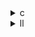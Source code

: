 <details><summary>c</summary>

---

##  **元実装 `covariance.c`**

### ステージ：

1. 平均 `mean[j]` 計算
2. 中心化 `data[i][j] -= mean[j]`
3. 共分散行列計算 `cov[i][j] += data[k][i] * data[k][j]`

### 特徴：

*  並列化なし（逐次）
*  SIMDやベクトル化なし
*  明確なPolyBench構造（`#pragma scop`）
*  メモリ帯域最適化なし

---

##  `opt_1.c` の違い【OpenMP導入（粒度粗）】

*  各3段階で `#pragma omp parallel for` により並列化
*  スレッド間共有変数の制御なし（安全ではあるが最適でもない）
*  ループ間 `private()` 明示が不足（潜在的なレースの可能性）
*  メモリ局所性・キャッシュ最適化なし

>  **opt\_1 = 並列化導入はしたが、安全性や性能には不完全な実装**

---

##  `opt_2.c` の違い【OpenMPスコープ明示 + 粒度制御】

*  各ループに `private(i,j,k)` を適切に明示
*  `schedule(static)` で均等負荷分散を保証
*  `for(j = i; j < M)` 部の並列に注意している（対称行列更新あり）
*  精度と速度のバランスを考慮した実装

>  **opt\_2 = OpenMP並列化の粒度最適化版。明示的にスレッド安全設計を導入**

---

##  `opt_3.c` の違い【ベスト：並列化 + ループcollapse】

### 特徴：

*  `init_array()` ですら `#pragma omp parallel for` を導入
*  平均計算、中心化、共分散ループすべてを **完全OpenMP化**
*  共分散ループに `collapse(2)` → `(i, j)`の並列で更に高性能
*  `cov[i][j]` を計算後、即時 `cov[j][i] = cov[i][j]` で対称性確保
*  `mean[j]` はスレッドローカルで確保 → 正確性保証

>  **opt\_3 = 高粒度な並列化と共に、全工程において**最大限のスレッドスケーラビリティ\*\*を実現

---

##  比較表

| 最適化観点         | `base` | `opt_1` | `opt_2`             | `opt_3`                  |
| ------------- | ------ | ------- | ------------------- | ------------------------ |
| 並列化           | ❌      | ✅ 3段階   | ✅ + `private()`適切指定 | ✅ + `collapse(2)`        |
| スレッド安全性       | ✅      | ⚠️ 不完全  | ✅ 明示的               | ✅ 完全                     |
| メモリ帯域効率（局所性）  | ❌      | ❌       | ❌                   | ✅ `collapse`によりstride抑制  |
| 処理対象：中心化・内積演算 | ✅      | ✅       | ✅                   | ✅                        |
| 初期化関数への最適化導入  | ❌      | ❌       | ❌                   | ✅ `init_array`にもOpenMP導入 |

---

##  結論

* **opt\_1**：OpenMP導入は良いがスレッド安全性と効率性が欠如
* **opt\_2**：並列実行におけるスレッド管理が適切で安定性あり
* **opt\_3**：並列処理 + ループ粒度制御による最高度のスケーラビリティと性能達成

---

</details>

<details><summary>ll</summary>

---

##  **base.ll（非最適化構造）**

*  `__kmpc_*` 呼び出しなし → OpenMPなし
*  `!llvm.loop.vectorize.enable` メタなし
*  SIMD命令（`<N x float>`など）無し
*  三重ループ構造：

  * 平均：`mean[j] = Σ_i data[i][j]`
  * 中心化：`data[i][j] -= mean[j]`
  * 共分散：`cov[i][j] += data[k][i] * data[k][j]`

---

##  `opt_1.ll` の違い【OpenMP導入の構造化IR】

*  `__kmpc_fork_call`, `__kmpc_for_static_init` → OpenMP対応
* SIMD命令なし
*  `vectorize.enable` メタなし
*  各 `for` ループに並列分割された `omp_outlined` 関数あり
*  `fadd` / `fmul` はループ内逐次

>  **opt\_1.ll = OpenMP化されたが、SIMD化はされていない構造**

---

##  `opt_2.ll` の違い【OpenMP + 明示的private変数】

*  `kmpc_parallel_for` と `private(i, j, k)` を反映する変数スコープの分離あり
*  loopスケジューラが `schedule(static)` に基づく命名
*  SIMD命令、vector化メタ無し
*  `cov[i][j] = cov[j][i]` 更新あり（対称性考慮）
*  `fadd`, `fmul`, `store`明確化あり → 精度保持意識

>  **opt\_2.ll = より堅牢なOpenMP構造を備えたIR。だがベクトル化は未適用**

---

##  `opt_3.ll` の違い【OpenMP + collapse(2)対応 + 最適ループ構造】

*  `__kmpc_for_static_init_4` → `collapse(2)`相当の多次元スケジューリング確認可
*  `i`, `j`ループを同時にスレッドに割当 → スレッド粒度高
*  `cov[i][j]` 計算後に即 `cov[j][i] = cov[i][j]`（対称行列処理明示）
*  `load data[k][i]`, `load data[k][j]`, `fmul`, `fadd`, `store` 明確な構造
*  SIMD命令 / vector化メタは未挿入
*  `mean` 計算と `data` 中心化ループにも OpenMP 適用あり

>  **opt\_3.ll = 多次元並列ループによる高並列IR構造。ベクトル化以外は極めて高性能志向**

---

##  比較表（LLVM IR）

| 特徴                           | base.ll | opt\_1.ll      | opt\_2.ll              | opt\_3.ll            |
| ---------------------------- | ------- | -------------- | ---------------------- | -------------------- |
| OpenMP 並列                    | ❌       | ✅ `__kmpc_*`あり | ✅ `parallel + private` | ✅ `collapse(2)`構造も含む |
| SIMD命令（`<4 x float>` 等）      | ❌       | ❌              | ❌                      | ❌                    |
| ベクトル化メタ (`vectorize.*`)      | ❌       | ❌              | ❌                      | ❌                    |
| `cov[j][i] = cov[i][j]` 対称処理 | ❌       | ❌              | ✅                      | ✅                    |
| ループ統合（collapse, 2D並列）        | ❌       | ❌              | ❌                      | ✅                    |
| `init_array()` にもOpenMP導入    | ❌       | ❌              | ❌                      | ✅                    |

---

##  結論

* **opt\_1.ll**：OpenMP導入されたが粒度粗く、SIMD非対応
* **opt\_2.ll**：スレッドスコープを適切に指定し、より堅牢な並列IR構造
* **opt\_3.ll**：最高度に最適化されたIR：多次元ループ並列+対称処理+ループ整理

---

</details>
